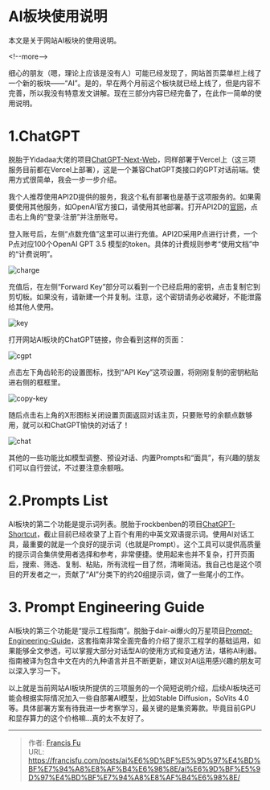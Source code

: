 # AI板块使用说明


本文是关于网站AI板块的使用说明。

&lt;!--more--&gt;

细心的朋友（嗯，理论上应该是没有人）可能已经发现了，网站首页菜单栏上线了一个新的板块——“AI”。是的，早在两个月前这个板块就已经上线了，但是内容不完善，所以我没有特意发文讲解。现在三部分内容已经完备了，在此作一简单的使用说明。

# 1.ChatGPT

脱胎于Yidadaa大佬的项目[ChatGPT-Next-Web](https://github.com/Yidadaa/ChatGPT-Next-Web)，同样部署于Vercel上（这三项服务目前都在Vercel上部署），这是一个兼容ChatGPT类接口的GPT对话前端。使用方式很简单，我会一步一步介绍。

我个人推荐使用API2D提供的服务，我这个私有部署也是基于这项服务的。如果需要使用其他服务，如OpenAI官方接口，请使用其他部署。打开API2D的[官网](https://api2d.com/)，点击右上角的“登录·注册”并注册账号。

登入账号后，左侧“点数充值”这里可以进行充值。API2D采用P点进行计费，一个P点对应100个OpenAI GPT 3.5 模型的token。具体的计费规则参考“使用文档”中的“计费说明”。

![charge](/images/AI板块使用说明/充值.png)

充值后，在左侧“Forward Key”部分可以看到一个已经启用的密钥，点击复制它到剪切板。如果没有，请新建一个并复制。注意，这个密钥请务必收藏好，不能泄露给其他人使用。

![key](/images/AI板块使用说明/密钥.png)

打开网站AI板块的ChatGPT链接，你会看到这样的页面：

![cgpt](/images/AI板块使用说明/主页.png)

点击左下角齿轮形的设置图标，找到“API Key”这项设置，将刚刚复制的密钥粘贴进右侧的框框里。

![copy-key](/images/AI板块使用说明/粘贴密钥.png)

随后点击右上角的X形图标关闭设置页面返回对话主页，只要账号的余额点数够用，就可以和ChatGPT愉快的对话了！

![chat](/images/AI板块使用说明/对话.png)

其他的一些功能比如模型调整、预设对话、内置Prompts和“面具”，有兴趣的朋友们可以自行尝试，不过要注意余额哦。

# 2.Prompts List

AI板块的第二个功能是提示词列表。脱胎于rockbenben的项目[ChatGPT-Shortcut](https://github.com/rockbenben/ChatGPT-Shortcut)，截止目前已经收录了上百个有用的中英文双语提示词。使用AI对话工具，最重要的就是一个良好的提示词（也就是Prompt）。这个工具可以提供高质量的提示词合集供使用者选择和参考，非常便捷。使用起来也并不复杂，打开页面后，搜索、筛选、复制、粘贴，所有流程一目了然，清晰简洁。我自己也是这个项目的开发者之一，贡献了“AI”分类下的约20组提示词，做了一些尾小的工作。

# 3. Prompt Engineering Guide

AI板块的第三个功能是“提示工程指南”。脱胎于dair-ai爆火的万星项目[Prompt-Engineering-Guide](https://github.com/dair-ai/Prompt-Engineering-Guide)，这套指南非常全面完备的介绍了提示工程学的基础运用，如果能够全文参透，可以掌握大部分对话型AI的使用方式和变通方法，堪称AI利器。指南被译为包含中文在内的九种语言并且不断更新，建议对AI运用感兴趣的朋友可以深入学习一下。

以上就是当前网站AI板块所提供的三项服务的一个简短说明介绍，后续AI板块还可能会根据实际情况加入一些自部署AI模型，比如Stable Diffusion，SoVits 4.0等。具体部署方案有待我进一步考察学习，最关键的是集资筹款。毕竟目前GPU和显存算力的这个价格嘛...真的太不友好了。

---

> 作者: [Francis Fu](https://francisfu.com/)  
> URL: https://francisfu.com/posts/ai%E6%9D%BF%E5%9D%97%E4%BD%BF%E7%94%A8%E8%AF%B4%E6%98%8E/ai%E6%9D%BF%E5%9D%97%E4%BD%BF%E7%94%A8%E8%AF%B4%E6%98%8E/  

